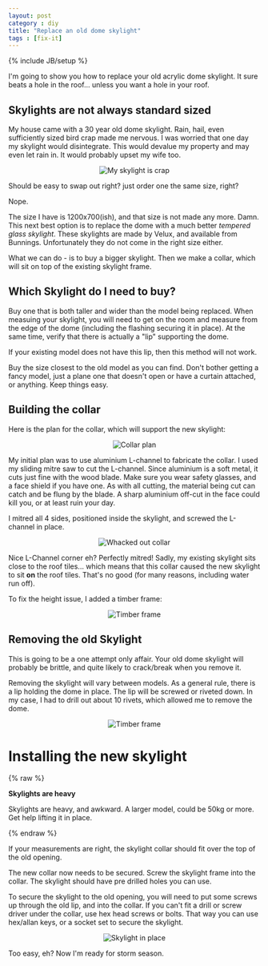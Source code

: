 ```yaml
---
layout: post
category : diy
title: "Replace an old dome skylight"
tags : [fix-it]
---
```

{% include JB/setup %}

I'm going to show you how to replace your old acrylic dome skylight. It sure beats a hole in the roof... unless you want a hole in your roof.

<!--more-->

## Skylights are not always standard sized

My house came with a 30 year old dome skylight. Rain, hail, even sufficiently sized bird crap made me nervous. I was worried that one day my skylight would disintegrate. This would devalue my property and may even let rain in. It would probably upset my wife too.

<div id="wrapper" style="width:100%; text-align:center"><img class="img-responsive blog-img img-thumbnail" src="{{ site.url }}/assets/images/diy/skylight01.jpg" alt="My skylight is crap" /></div>

Should be easy to swap out right? just order one the same size, right?

Nope.

The size I have is 1200x700(ish), and that size is not made any more. Damn. This next best option is to replace the dome with a much better *tempered glass skylight*. These skylights are made by Velux, and available from Bunnings. Unfortunately they do not come in the right size either.

What we can do - is to buy a bigger skylight. Then we make a collar, which will sit on top of the existing skylight frame.

## Which Skylight do I need to buy?

Buy one that is both taller and wider than the model being replaced. When measuing your skylight, you will need to get on the room and measure from the edge of the dome (including the flashing securing it in place). At the same time, verify that there is actually a "lip" supporting the dome.

If your existing model does not have this lip, then this method will not work.

Buy the size closest to the old model as you can find. Don't bother getting a fancy model, just a plane one that doesn't open or have a curtain attached, or anything. Keep things easy.

## Building the collar

Here is the plan for the collar, which will support the new skylight:

<div id="wrapper" style="width:100%; text-align:center"><img class="img-responsive blog-img img-thumbnail" src="{{ site.url }}/assets/images/diy/skylight-plan.jpg" alt="Collar plan" /></div>

My initial plan was to use aluminium L-channel to fabricate the collar. I used my sliding mitre saw to cut the L-channel. Since aluminium is a soft metal, it cuts just fine with the wood blade. Make sure you wear safety glasses, and a face shield if you have one. As with all cutting, the material being cut can catch and be flung by the blade. A sharp aluminium off-cut in the face could kill you, or at least ruin your day.

I mitred all 4 sides, positioned inside the skylight, and screwed the L-channel in place.

<div id="wrapper" style="width:100%; text-align:center"><img class="img-responsive blog-img img-thumbnail" src="{{ site.url }}/assets/images/diy/skylight02.jpg" alt="Whacked out collar" /></div>

Nice L-Channel corner eh? Perfectly mitred! Sadly, my existing skylight sits close to the roof tiles... which means that this collar caused the new skylight to sit **on** the roof tiles.  That's no good (for many reasons, including water run off).

To fix the height issue, I added a timber frame:

<div id="wrapper" style="width:100%; text-align:center"><img class="img-responsive blog-img img-thumbnail" src="{{ site.url }}/assets/images/diy/skylight03.jpg" alt="Timber frame" /></div>


## Removing the old Skylight

This is going to be a one attempt only affair. Your old dome skylight will probably be brittle, and quite likely to crack/break when you remove it.

Removing the skylight will vary between models. As a general rule, there is a lip holding the dome in place. The lip will be screwed or riveted down. In my case, I had to drill out about 10 rivets, which allowed me to remove the dome.

<div id="wrapper" style="width:100%; text-align:center"><img class="img-responsive blog-img img-thumbnail" src="{{ site.url }}/assets/images/diy/skylight05.jpg" alt="Timber frame" /></div>

# Installing the new skylight

{% raw %}
<div class="bg-warning messagebox round"><strong>Skylights are heavy</strong><p />
Skylights are heavy, and awkward. A larger model, could be 50kg or more. Get help lifting it in place.</div>
{% endraw %}

If your measurements are right, the skylight collar should fit over the top of the old opening.

The new collar now needs to be secured. Screw the skylight frame into the collar. The skylight should have pre drilled holes you can use.

To secure the skylight to the old opening, you will need to put some screws up through the old lip, and into the collar. If you can't fit a drill or screw driver under the collar, use hex head screws or bolts. That way you can use hex/allan keys, or a socket set to secure the skylight.

<div id="wrapper" style="width:100%; text-align:center"><img class="img-responsive blog-img img-thumbnail" src="{{ site.url }}/assets/images/diy/skylight06.jpg" alt="Skylight in place" /></div>

Too easy, eh? Now I'm ready for storm season.
